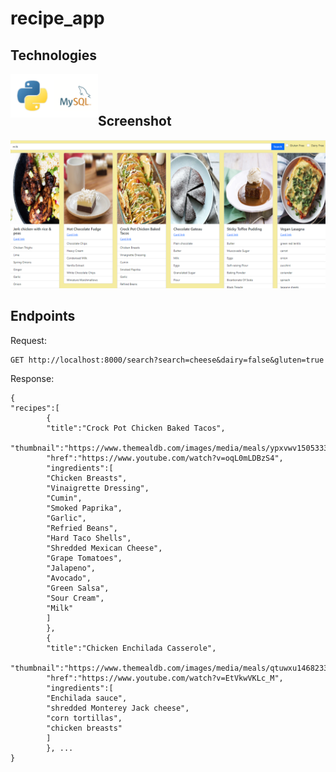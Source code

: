# recipe_app

## Technologies

<img align="left" alt="Pyton" width="70px" src="https://raw.githubusercontent.com/github/explore/80688e429a7d4ef2fca1e82350fe8e3517d3494d/topics/python/python.png" />

<img align="left" alt="Mysql" width="70px" src="https://raw.githubusercontent.com/github/explore/80688e429a7d4ef2fca1e82350fe8e3517d3494d/topics/mysql/mysql.png" />
<br />
<br />

## Screenshot

![Screenshot](homepage_pic.png)

## Endpoints

Request:

```
GET http://localhost:8000/search?search=cheese&dairy=false&gluten=true
```

Response:

```
{
"recipes":[
        {
        "title":"Crock Pot Chicken Baked Tacos",
        "thumbnail":"https://www.themealdb.com/images/media/meals/ypxvwv1505333929.jpg",
        "href":"https://www.youtube.com/watch?v=oqL0mLDBzS4",
        "ingredients":[
        "Chicken Breasts",
        "Vinaigrette Dressing",
        "Cumin",
        "Smoked Paprika",
        "Garlic",
        "Refried Beans",
        "Hard Taco Shells",
        "Shredded Mexican Cheese",
        "Grape Tomatoes",
        "Jalapeno",
        "Avocado",
        "Green Salsa",
        "Sour Cream",
        "Milk"
        ]
        },
        {
        "title":"Chicken Enchilada Casserole",
        "thumbnail":"https://www.themealdb.com/images/media/meals/qtuwxu1468233098.jpg",
        "href":"https://www.youtube.com/watch?v=EtVkwVKLc_M",
        "ingredients":[
        "Enchilada sauce",
        "shredded Monterey Jack cheese",
        "corn tortillas",
        "chicken breasts"
        ]
        }, ...
}

```

